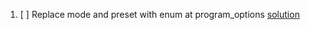 1. [ ] Replace mode and preset with enum at program_options
[solution](https://stackoverflow.com/questions/5211988/boost-custom-validator-for-enum)


